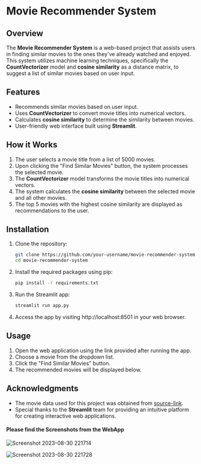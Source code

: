 # Movie Recommender System

## Overview

The **Movie Recommender System** is a web-based project that assists users in finding similar movies to the ones they've already watched and enjoyed. This system utilizes machine learning techniques, specifically the **CountVectorizer** model and **cosine similarity** as a distance matrix, to suggest a list of similar movies based on user input.

## Features

- Recommends similar movies based on user input.
- Uses **CountVectorizer** to convert movie titles into numerical vectors.
- Calculates **cosine similarity** to determine the similarity between movies.
- User-friendly web interface built using **Streamlit**.

## How it Works

1. The user selects a movie title from a list of 5000 movies.
2. Upon clicking the "Find Similar Movies" button, the system processes the selected movie.
3. The **CountVectorizer** model transforms the movie titles into numerical vectors.
4. The system calculates the **cosine similarity** between the selected movie and all other movies.
5. The top 5 movies with the highest cosine similarity are displayed as recommendations to the user.

## Installation

1. Clone the repository:

   ```bash
   git clone https://github.com/your-username/movie-recommender-system.git
   cd movie-recommender-system

2. Install the required packages using pip:
   ```bash
   pip install -r requirements.txt
3. Run the Streamlit app:
   ```bash
   streamlit run app.py

4. Access the app by visiting http://localhost:8501 in your web browser.

## Usage

1. Open the web application using the link provided after running the app.
2. Choose a movie from the dropdown list.
3. Click the "Find Similar Movies" button.
4. The recommended movies will be displayed below.


## Acknowledgments

- The movie data used for this project was obtained from [source-link](https://www.kaggle.com/datasets/tmdb/tmdb-movie-metadata).
- Special thanks to the **Streamlit** team for providing an intuitive platform for creating interactive web applications.

#### Please find the Screenshots from the WebApp

![Screenshot 2023-08-30 221714](https://github.com/testgithubtiwari/MovieRecommender/assets/111584498/64a18ce8-ceb1-4a6f-802c-7e2c92b88154)

![Screenshot 2023-08-30 221728](https://github.com/testgithubtiwari/MovieRecommender/assets/111584498/26970626-caf6-45f3-8be4-d37eb7fc43d9)



   

